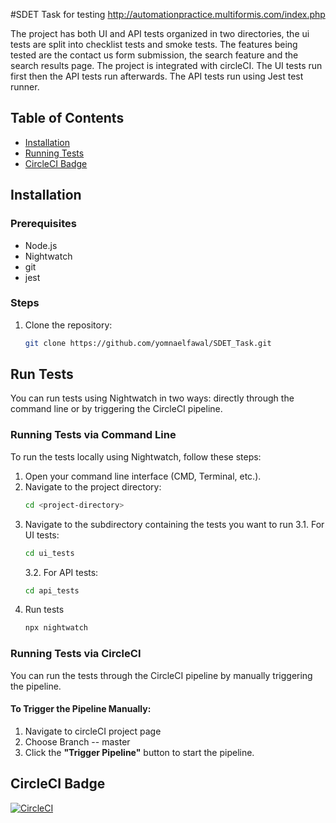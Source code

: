 #SDET Task for testing http://automationpractice.multiformis.com/index.php

The project has both UI and API tests organized in two directories, the ui tests are split into checklist tests and smoke tests. The features being tested are the contact us form submission, the search feature and the search results page.
The project is integrated with circleCI. The UI tests run first then the API tests run afterwards. The API tests run using Jest test runner.

## Table of Contents

- [Installation](#installation)
- [Running Tests](#run-tests)
- [CircleCI Badge](#circleci-badge)

## Installation

### Prerequisites

- Node.js
- Nightwatch
- git
- jest

### Steps

1. Clone the repository:
   ```bash
   git clone https://github.com/yomnaelfawal/SDET_Task.git
   ```

## Run Tests

You can run tests using Nightwatch in two ways: directly through the command line or by triggering the CircleCI pipeline.

### Running Tests via Command Line

To run the tests locally using Nightwatch, follow these steps:

1. Open your command line interface (CMD, Terminal, etc.).
2. Navigate to the project directory:
   ```bash
   cd <project-directory>
   ```
3. Navigate to the subdirectory containing the tests you want to run
   3.1. For UI tests:
   ```bash
   cd ui_tests
   ```
   3.2. For API tests:
   ```bash
   cd api_tests
   ```
4. Run tests
   ```bash
   npx nightwatch
   ```

### Running Tests via CircleCI

You can run the tests through the CircleCI pipeline by manually triggering the pipeline.

#### To Trigger the Pipeline Manually:

1. Navigate to circleCI project page
2. Choose Branch -- master
3. Click the **"Trigger Pipeline"** button to start the pipeline.

## CircleCI Badge

[![CircleCI](https://dl.circleci.com/status-badge/img/gh/yomnaelfawal/SDET_Task/tree/master.svg?style=svg)](https://dl.circleci.com/status-badge/redirect/gh/yomnaelfawal/SDET_Task/tree/master)
